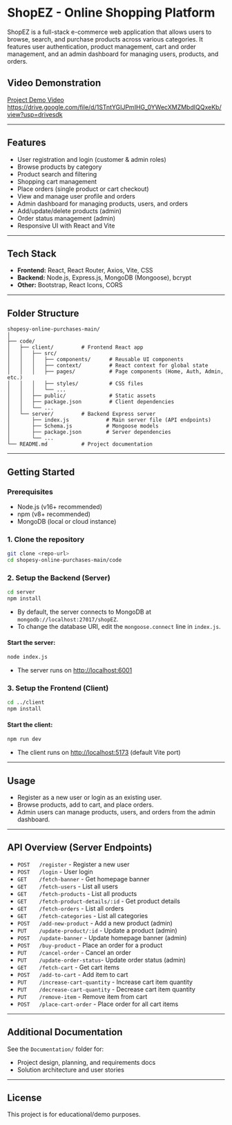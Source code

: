 # ShopEZ - Online Shopping Platform

ShopEZ is a full-stack e-commerce web application that allows users to browse, search, and purchase products across various categories. It features user authentication, product management, cart and order management, and an admin dashboard for managing users, products, and orders.

## Video Demonstration

[Project Demo Video](https://drive.google.com/file/d/1STntYGIJPmIHG_0YWecXMZMbdIQQxeKb/view?usp=drivesdk) <br/>
https://drive.google.com/file/d/1STntYGIJPmIHG_0YWecXMZMbdIQQxeKb/view?usp=drivesdk


---

## Features

- User registration and login (customer & admin roles)
- Browse products by category
- Product search and filtering
- Shopping cart management
- Place orders (single product or cart checkout)
- View and manage user profile and orders
- Admin dashboard for managing products, users, and orders
- Add/update/delete products (admin)
- Order status management (admin)
- Responsive UI with React and Vite

---

## Tech Stack

- **Frontend:** React, React Router, Axios, Vite, CSS
- **Backend:** Node.js, Express.js, MongoDB (Mongoose), bcrypt
- **Other:** Bootstrap, React Icons, CORS

---

## Folder Structure

```
shopesy-online-purchases-main/
│
├── code/
│   ├── client/         # Frontend React app
│   │   ├── src/
│   │   │   ├── components/      # Reusable UI components
│   │   │   ├── context/         # React context for global state
│   │   │   ├── pages/           # Page components (Home, Auth, Admin, etc.)
│   │   │   ├── styles/          # CSS files
│   │   │   └── ...
│   │   ├── public/              # Static assets
│   │   ├── package.json         # Client dependencies
│   │   └── ...
│   └── server/         # Backend Express server
│       ├── index.js            # Main server file (API endpoints)
│       ├── Schema.js           # Mongoose models
│       ├── package.json        # Server dependencies
│       └── ...
└── README.md           # Project documentation
```

---

## Getting Started

### Prerequisites
- Node.js (v16+ recommended)
- npm (v8+ recommended)
- MongoDB (local or cloud instance)

### 1. Clone the repository
```bash
git clone <repo-url>
cd shopesy-online-purchases-main/code
```

### 2. Setup the Backend (Server)
```bash
cd server
npm install
```
- By default, the server connects to MongoDB at `mongodb://localhost:27017/shopEZ`.
- To change the database URI, edit the `mongoose.connect` line in `index.js`.

#### Start the server:
```bash
node index.js
```
- The server runs on [http://localhost:6001](http://localhost:6001)

### 3. Setup the Frontend (Client)
```bash
cd ../client
npm install
```

#### Start the client:
```bash
npm run dev
```
- The client runs on [http://localhost:5173](http://localhost:5173) (default Vite port)

---

## Usage

- Register as a new user or login as an existing user.
- Browse products, add to cart, and place orders.
- Admin users can manage products, users, and orders from the admin dashboard.

---

## API Overview (Server Endpoints)

- `POST   /register`           - Register a new user
- `POST   /login`              - User login
- `GET    /fetch-banner`       - Get homepage banner
- `GET    /fetch-users`        - List all users
- `GET    /fetch-products`     - List all products
- `GET    /fetch-product-details/:id` - Get product details
- `GET    /fetch-orders`       - List all orders
- `GET    /fetch-categories`   - List all categories
- `POST   /add-new-product`    - Add a new product (admin)
- `PUT    /update-product/:id` - Update a product (admin)
- `POST   /update-banner`      - Update homepage banner (admin)
- `POST   /buy-product`        - Place an order for a product
- `PUT    /cancel-order`       - Cancel an order
- `PUT    /update-order-status`- Update order status (admin)
- `GET    /fetch-cart`         - Get cart items
- `POST   /add-to-cart`        - Add item to cart
- `PUT    /increase-cart-quantity` - Increase cart item quantity
- `PUT    /decrease-cart-quantity` - Decrease cart item quantity
- `PUT    /remove-item`        - Remove item from cart
- `POST   /place-cart-order`   - Place order for all cart items

---

## Additional Documentation

See the `Documentation/` folder for:
- Project design, planning, and requirements docs
- Solution architecture and user stories

---

## License

This project is for educational/demo purposes.
